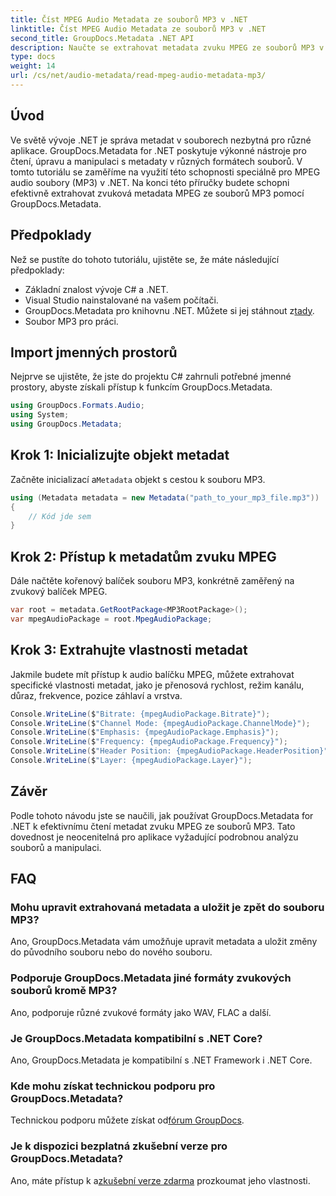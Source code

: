 ```yaml
---
title: Číst MPEG Audio Metadata ze souborů MP3 v .NET
linktitle: Číst MPEG Audio Metadata ze souborů MP3 v .NET
second_title: GroupDocs.Metadata .NET API
description: Naučte se extrahovat metadata zvuku MPEG ze souborů MP3 v .NET pomocí GroupDocs.Metadata. Vylepšete své možnosti analýzy souborů.
type: docs
weight: 14
url: /cs/net/audio-metadata/read-mpeg-audio-metadata-mp3/
---
```

## Úvod
Ve světě vývoje .NET je správa metadat v souborech nezbytná pro různé aplikace. GroupDocs.Metadata for .NET poskytuje výkonné nástroje pro čtení, úpravu a manipulaci s metadaty v různých formátech souborů. V tomto tutoriálu se zaměříme na využití této schopnosti speciálně pro MPEG audio soubory (MP3) v .NET. Na konci této příručky budete schopni efektivně extrahovat zvuková metadata MPEG ze souborů MP3 pomocí GroupDocs.Metadata.
## Předpoklady
Než se pustíte do tohoto tutoriálu, ujistěte se, že máte následující předpoklady:
- Základní znalost vývoje C# a .NET.
- Visual Studio nainstalované na vašem počítači.
-  GroupDocs.Metadata pro knihovnu .NET. Můžete si jej stáhnout z[tady](https://releases.groupdocs.com/metadata/net/).
- Soubor MP3 pro práci.
## Import jmenných prostorů
Nejprve se ujistěte, že jste do projektu C# zahrnuli potřebné jmenné prostory, abyste získali přístup k funkcím GroupDocs.Metadata.
```csharp
using GroupDocs.Formats.Audio;
using System;
using GroupDocs.Metadata;
```
## Krok 1: Inicializujte objekt metadat
 Začněte inicializací a`Metadata` objekt s cestou k souboru MP3.
```csharp
using (Metadata metadata = new Metadata("path_to_your_mp3_file.mp3"))
{
    // Kód jde sem
}
```
## Krok 2: Přístup k metadatům zvuku MPEG
Dále načtěte kořenový balíček souboru MP3, konkrétně zaměřený na zvukový balíček MPEG.
```csharp
var root = metadata.GetRootPackage<MP3RootPackage>();
var mpegAudioPackage = root.MpegAudioPackage;
```
## Krok 3: Extrahujte vlastnosti metadat
Jakmile budete mít přístup k audio balíčku MPEG, můžete extrahovat specifické vlastnosti metadat, jako je přenosová rychlost, režim kanálu, důraz, frekvence, pozice záhlaví a vrstva.
```csharp
Console.WriteLine($"Bitrate: {mpegAudioPackage.Bitrate}");
Console.WriteLine($"Channel Mode: {mpegAudioPackage.ChannelMode}");
Console.WriteLine($"Emphasis: {mpegAudioPackage.Emphasis}");
Console.WriteLine($"Frequency: {mpegAudioPackage.Frequency}");
Console.WriteLine($"Header Position: {mpegAudioPackage.HeaderPosition}");
Console.WriteLine($"Layer: {mpegAudioPackage.Layer}");
```
## Závěr
Podle tohoto návodu jste se naučili, jak používat GroupDocs.Metadata for .NET k efektivnímu čtení metadat zvuku MPEG ze souborů MP3. Tato dovednost je neocenitelná pro aplikace vyžadující podrobnou analýzu souborů a manipulaci.

## FAQ
### Mohu upravit extrahovaná metadata a uložit je zpět do souboru MP3?
Ano, GroupDocs.Metadata vám umožňuje upravit metadata a uložit změny do původního souboru nebo do nového souboru.
### Podporuje GroupDocs.Metadata jiné formáty zvukových souborů kromě MP3?
Ano, podporuje různé zvukové formáty jako WAV, FLAC a další.
### Je GroupDocs.Metadata kompatibilní s .NET Core?
Ano, GroupDocs.Metadata je kompatibilní s .NET Framework i .NET Core.
### Kde mohu získat technickou podporu pro GroupDocs.Metadata?
 Technickou podporu můžete získat od[fórum GroupDocs](https://forum.groupdocs.com/c/metadata/14).
### Je k dispozici bezplatná zkušební verze pro GroupDocs.Metadata?
 Ano, máte přístup k a[zkušební verze zdarma](https://releases.groupdocs.com/) prozkoumat jeho vlastnosti.